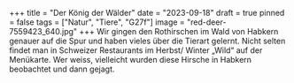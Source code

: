 +++
title = "Der König der Wälder"
date = "2023-09-18"
draft = true
pinned = false
tags = ["Natur", "Tiere", "G27f"]
image = "red-deer-7559423_640.jpg"
+++
Wir gingen den Rothirschen im Wald von Habkern genauer auf die Spur und haben vieles über die Tierart gelernt. Nicht selten findet man in Schweizer Restaurants im Herbst/ Winter „Wild“ auf der Menükarte. Wer weiss, vielleicht wurden diese Hirsche in Habkern beobachtet und dann gejagt.